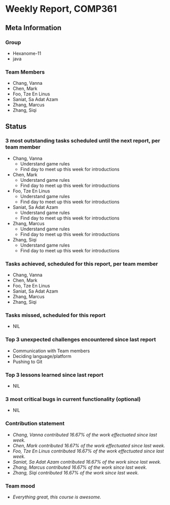 # Weekly Report, COMP361

## Meta Information

### Group

 * Hexanome-11
 * java

### Team Members

 * Chang, Vanna
 * Chen, Mark
 * Foo, Tze En Linus
 * Saniat, Sa Adat Azam
 * Zhang, Marcus
 * Zhang, Siqi

## Status

### 3 most outstanding tasks scheduled until the next report, per team member

 * Chang, Vanna
	* Understand game rules
	* Find day to meet up this week for introductions
 * Chen, Mark
	* Understand game rules
	* Find day to meet up this week for introductions
 * Foo, Tze En Linus
	* Understand game rules
	* Find day to meet up this week for introductions
 * Saniat, Sa Adat Azam
	* Understand game rules
	* Find day to meet up this week for introductions
 * Zhang, Marcus
	* Understand game rules
	* Find day to meet up this week for introductions
 * Zhang, Siqi
	* Understand game rules
	* Find day to meet up this week for introductions

### Tasks achieved, scheduled for this report, per team member

 * Chang, Vanna
 * Chen, Mark
 * Foo, Tze En Linus
 * Saniat, Sa Adat Azam
 * Zhang, Marcus
 * Zhang, Siqi

### Tasks missed, scheduled for this report

 * NIL

### Top 3 unexpected challenges encountered since last report

 * Communication with Team members
 * Deciding language/platform
 * Pushing to Git

### Top 3 lessons learned since last report

 * NIL

### 3 most critical bugs in current functionality (optional)

 * NIL

### Contribution statement

 * *Chang, Vanna contributed 16.67% of the work effectuated since last week.*
 * *Chen, Mark contributed 16.67% of the work effectuated since last week.*
 * *Foo, Tze En Linus contributed 16.67% of the work effectuated since last week.*
 * *Saniat, Sa Adat Azam contributed 16.67% of the work since last week.*
 * *Zhang, Marcus contributed 16.67% of the work since last week.*
 * *Zhang, Siqi contributed 16.67% of the work since last week.*

### Team mood

 * *Everything great, this course is awesome.*
